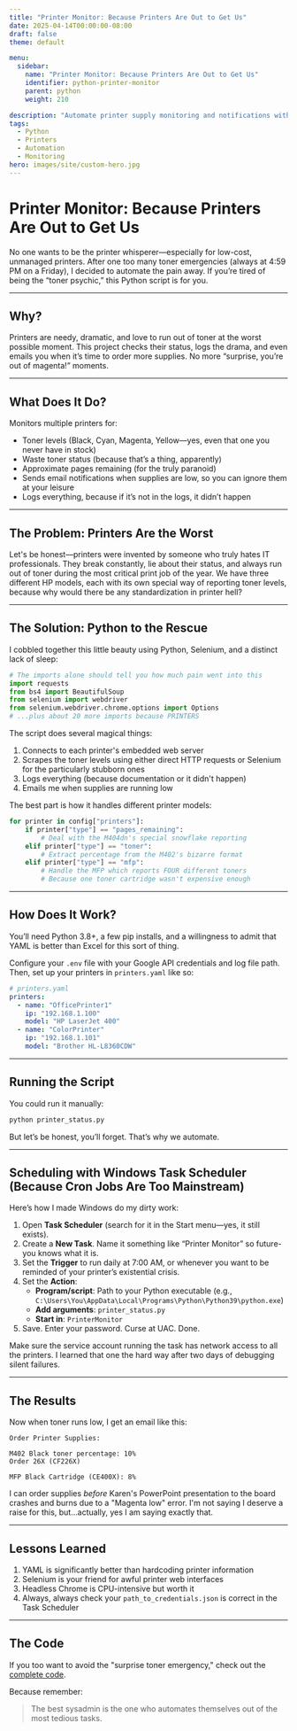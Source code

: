 ```yaml
---
title: "Printer Monitor: Because Printers Are Out to Get Us"
date: 2025-04-14T00:00:00-08:00
draft: false
theme: default

menu:
  sidebar:
    name: "Printer Monitor: Because Printers Are Out to Get Us"
    identifier: python-printer-monitor
    parent: python
    weight: 210

description: "Automate printer supply monitoring and notifications with Python"
tags:
  - Python
  - Printers
  - Automation
  - Monitoring
hero: images/site/custom-hero.jpg
---
```


# Printer Monitor: Because Printers Are Out to Get Us

No one wants to be the printer whisperer—especially for low-cost, unmanaged printers. After one too many toner emergencies (always at 4:59 PM on a Friday), I decided to automate the pain away. If you’re tired of being the “toner psychic,” this Python script is for you.

---

## Why?

Printers are needy, dramatic, and love to run out of toner at the worst possible moment. This project checks their status, logs the drama, and even emails you when it’s time to order more supplies. No more “surprise, you’re out of magenta!” moments.

---

## What Does It Do?

Monitors multiple printers for:

- Toner levels (Black, Cyan, Magenta, Yellow—yes, even that one you never have in stock)
- Waste toner status (because that’s a thing, apparently)
- Approximate pages remaining (for the truly paranoid)
- Sends email notifications when supplies are low, so you can ignore them at your leisure
- Logs everything, because if it’s not in the logs, it didn’t happen

---

## The Problem: Printers Are the Worst

Let's be honest—printers were invented by someone who truly hates IT professionals. They break constantly, lie about their status, and always run out of toner during the most critical print job of the year. We have three different HP models, each with its own special way of reporting toner levels, because why would there be any standardization in printer hell?

---

## The Solution: Python to the Rescue

I cobbled together this little beauty using Python, Selenium, and a distinct lack of sleep:

```python
# The imports alone should tell you how much pain went into this
import requests
from bs4 import BeautifulSoup
from selenium import webdriver
from selenium.webdriver.chrome.options import Options
# ...plus about 20 more imports because PRINTERS
```

The script does several magical things:
1. Connects to each printer's embedded web server
2. Scrapes the toner levels using either direct HTTP requests or Selenium for the particularly stubborn ones
3. Logs everything (because documentation or it didn't happen)
4. Emails me when supplies are running low

The best part is how it handles different printer models:

```python
for printer in config["printers"]:
    if printer["type"] == "pages_remaining":
        # Deal with the M404dn's special snowflake reporting
    elif printer["type"] == "toner":
        # Extract percentage from the M402's bizarre format
    elif printer["type"] == "mfp":
        # Handle the MFP which reports FOUR different toners
        # Because one toner cartridge wasn't expensive enough
```

---

## How Does It Work?

You’ll need Python 3.8+, a few pip installs, and a willingness to admit that YAML is better than Excel for this sort of thing.

Configure your `.env` file with your Google API credentials and log file path. Then, set up your printers in `printers.yaml` like so:

```yaml
# printers.yaml
printers:
  - name: "OfficePrinter1"
    ip: "192.168.1.100"
    model: "HP LaserJet 400"
  - name: "ColorPrinter"
    ip: "192.168.1.101"
    model: "Brother HL-L8360CDW"
```

---

## Running the Script

You could run it manually:

```sh
python printer_status.py
```

But let’s be honest, you’ll forget. That’s why we automate.

---

## Scheduling with Windows Task Scheduler (Because Cron Jobs Are Too Mainstream)

Here’s how I made Windows do my dirty work:

1. Open **Task Scheduler** (search for it in the Start menu—yes, it still exists).
2. Create a **New Task**. Name it something like “Printer Monitor” so future-you knows what it is.
3. Set the **Trigger** to run daily at 7:00 AM, or whenever you want to be reminded of your printer’s existential crisis.
4. Set the **Action**:
    - **Program/script**: Path to your Python executable (e.g., `C:\Users\You\AppData\Local\Programs\Python\Python39\python.exe`)
    - **Add arguments**: `printer_status.py`
    - **Start in**: `PrinterMonitor`
5. Save. Enter your password. Curse at UAC. Done.

Make sure the service account running the task has network access to all the printers. I learned that one the hard way after two days of debugging silent failures.

---

## The Results

Now when toner runs low, I get an email like this:

```
Order Printer Supplies:

M402 Black toner percentage: 10%
Order 26X (CF226X)

MFP Black Cartridge (CE400X): 8%
```

I can order supplies *before* Karen's PowerPoint presentation to the board crashes and burns due to a "Magenta low" error. I'm not saying I deserve a raise for this, but...actually, yes I am saying exactly that.

---

## Lessons Learned

1. YAML is significantly better than hardcoding printer information
2. Selenium is your friend for awful printer web interfaces
3. Headless Chrome is CPU-intensive but worth it
4. Always, always check your `path_to_credentials.json` is correct in the Task Scheduler

---

## The Code

If you too want to avoid the "surprise toner emergency," check out the [complete code](https://github.com/not-a-real-link/PrinterMonitor).

Because remember:
> The best sysadmin is the one who automates themselves out of the most tedious tasks.

